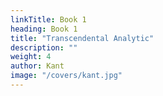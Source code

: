 ```yaml
---
linkTitle: Book 1
heading: Book 1
title: "Transcendental Analytic" 
description: ""
weight: 4
author: Kant
image: "/covers/kant.jpg"
---
```

